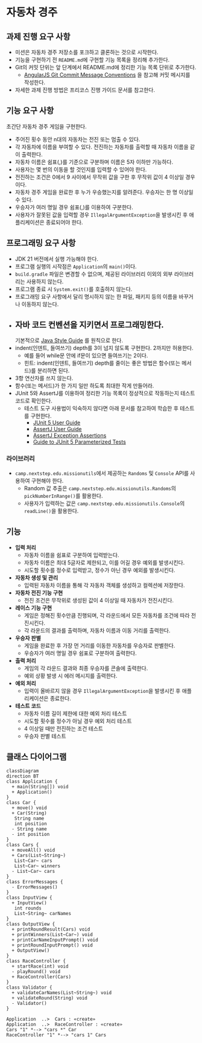# 자동차 경주

## 과제 진행 요구 사항

- 미션은 자동차 경주 저장소를 포크하고 클론하는 것으로 시작한다.
- 기능을 구현하기 전 `README.md`에 구현할 기능 목록을 정리해 추가한다.
- Git의 커밋 단위는 앞 단계에서 README.md에 정리한 기능 목록 단위로 추가한다.
    - [AngularJS Git Commit Message Conventions](https://apply.techcourse.co.kr/assignment/14/mission/46#:~:text=AngularJS%20Git%20Commit%20Message%20Conventions)
      을 참고해 커밋 메시지를 작성한다.
- 자세한 과제 진행 방법은 프리코스 진행 가이드 문서를 참고한다.

## 기능 요구 사항

초간단 자동차 경주 게임을 구현한다.

- 주어진 횟수 동안 n대의 자동차는 전진 또는 멈출 수 있다.
- 각 자동차에 이름을 부여할 수 있다. 전진하는 자동차를 출력할 때 자동차 이름을 같이 출력한다.
- 자동차 이름은 쉼표(,)를 기준으로 구분하며 이름은 5자 이하만 가능하다.
- 사용자는 몇 번의 이동을 할 것인지를 입력할 수 있어야 한다.
- 전진하는 조건은 0에서 9 사이에서 무작위 값을 구한 후 무작위 값이 4 이상일 경우이다.
- 자동차 경주 게임을 완료한 후 누가 우승했는지를 알려준다. 우승자는 한 명 이상일 수 있다.
- 우승자가 여러 명일 경우 쉼표(,)를 이용하여 구분한다.
- 사용자가 잘못된 값을 입력할 경우 `IllegalArgumentException`을 발생시킨 후 애플리케이션은 종료되어야 한다.

## 프로그래밍 요구 사항

- JDK 21 버전에서 실행 가능해야 한다.
- 프로그램 실행의 시작점은 `Application`의 `main()`이다.
- `build.gradle` 파일은 변경할 수 없으며, 제공된 라이브러리 이외의 외부 라이브러리는 사용하지 않는다.
- 프로그램 종료 시 `System.exit()`를 호출하지 않는다.
- 프로그래밍 요구 사항에서 달리 명시하지 않는 한 파일, 패키지 등의 이름을 바꾸거나 이동하지 않는다.
- 자바 코드 컨벤션을 지키면서 프로그래밍한다.
  -
  기본적으로 [Java Style Guide](https://apply.techcourse.co.kr/assignment/14/mission/46#:~:text=%EA%B8%B0%EB%B3%B8%EC%A0%81%EC%9C%BC%EB%A1%9C-,Java%20Style%20Guide,-%EB%A5%BC%20%EC%9B%90%EC%B9%99%EC%9C%BC%EB%A1%9C%20%ED%95%9C%EB%8B%A4)
  를 원칙으로 한다.
- indent(인덴트, 들여쓰기) depth를 3이 넘지 않도록 구현한다. 2까지만 허용한다.
    - 예를 들어 while문 안에 if문이 있으면 들여쓰기는 2이다.
    - 힌트: indent(인덴트, 들여쓰기) depth를 줄이는 좋은 방법은 함수(또는 메서드)를 분리하면 된다.
- 3항 연산자를 쓰지 않는다.
- 함수(또는 메서드)가 한 가지 일만 하도록 최대한 작게 만들어라.
- JUnit 5와 AssertJ를 이용하여 정리한 기능 목록이 정상적으로 작동하는지 테스트 코드로 확인한다.
    - 테스트 도구 사용법이 익숙하지 않다면 아래 문서를 참고하여 학습한 후 테스트를 구현한다.
        - [JUnit 5 User Guide](https://apply.techcourse.co.kr/assignment/14/mission/46#:~:text=%ED%9B%84%20%ED%85%8C%EC%8A%A4%ED%8A%B8%EB%A5%BC%20%EA%B5%AC%ED%98%84%ED%95%9C%EB%8B%A4.-,JUnit%205%20User%20Guide,-AssertJ%20User%20Guide)
        - [AssertJ User Guide](https://apply.techcourse.co.kr/assignment/14/mission/46#:~:text=5%20User%20Guide-,AssertJ%20User%20Guide,-AssertJ%20Exception%20Assertions)
        - [AssertJ Exception Assertions](https://apply.techcourse.co.kr/assignment/14/mission/46#:~:text=AssertJ%20Exception%20Assertions)
        - [Guide to JUnit 5 Parameterized Tests](https://apply.techcourse.co.kr/assignment/14/mission/46#:~:text=Guide%20to%20JUnit%205%20Parameterized%20Tests)

### 라이브러리

- `camp.nextstep.edu.missionutils`에서 제공하는 `Randoms` 및 `Console` API를 사용하여 구현해야 한다.
    - Random 값 추출은 `camp.nextstep.edu.missionutils.Randoms`의 `pickNumberInRange()`를 활용한다.
    - 사용자가 입력하는 값은 `camp.nextstep.edu.missionutils.Console`의 `readLine()`을 활용한다.

## 기능

- **입력 처리**
    - 자동차 이름을 쉼표로 구분하여 입력받는다.
    - 자동차 이름은 최대 5글자로 제한되고, 이를 어길 경우 예외를 발생시킨다.
    - 시도할 횟수를 정수로 입력받고, 정수가 아닌 경우 예외를 발생시킨다.
- **자동차 생성 및 관리**
    - 입력된 자동차 이름을 통해 각 자동차 객체를 생성하고 컬렉션에 저장한다.
- **자동차 전진 기능 구현**
    - 전진 조건은 무작위로 생성된 값이 4 이상일 때 자동차가 전진시킨다.
- **레이스 기능 구현**
    - 게임은 정해진 횟수만큼 진행되며, 각 라운드에서 모든 자동차를 조건에 따라 전진시킨다.
    - 각 라운드의 결과를 출력하며, 자동차 이름과 이동 거리를 출력한다.
- **우승자 판별**
    - 게임을 완료한 후 가장 먼 거리를 이동한 자동차를 우승자로 판별한다.
    - 우승자가 여러 명일 경우 쉼표로 구분하여 출력한다.
- **출력 처리**
    - 게임의 각 라운드 결과와 최종 우승자를 콘솔에 출력한다.
    - 예외 상황 발생 시 에러 메시지를 출력한다.
- **예외 처리**
    - 입력이 올바르지 않을 경우 `IllegalArgumentException`을 발생시킨 후 애플리케이션은 종료한다.
- **테스트 코드**
    - 자동차 이름 길이 제한에 대한 예외 처리 테스트
    - 시도할 횟수를 정수가 아닐 경우 예외 처리 테스트
    - 4 이상일 때만 전진하는 조건 테스트
    - 우승자 판별 테스트

## 클래스 다이어그램
```mermaid
classDiagram
direction BT
class Application {
  + main(String[]) void
  + Application() 
}
class Car {
  + move() void
  + Car(String) 
   String name
   int position
  - String name
  - int position
}
class Cars {
  + moveAll() void
  + Cars(List~String~) 
   List~Car~ cars
   List~Car~ winners
  - List~Car~ cars
}
class ErrorMessages {
  - ErrorMessages() 
}
class InputView {
  + InputView() 
   int rounds
   List~String~ carNames
}
class OutputView {
  + printRoundResult(Cars) void
  + printWinners(List~Car~) void
  + printCarNameInputPrompt() void
  + printRoundInputPrompt() void
  + OutputView() 
}
class RaceController {
  + startRace(int) void
  - playRound() void
  + RaceController(Cars) 
}
class Validator {
  + validateCarNames(List~String~) void
  + validateRound(String) void
  - Validator() 
}

Application  ..>  Cars : «create»
Application  ..>  RaceController : «create»
Cars "1" *--> "cars *" Car 
RaceController "1" *--> "cars 1" Cars 

```




